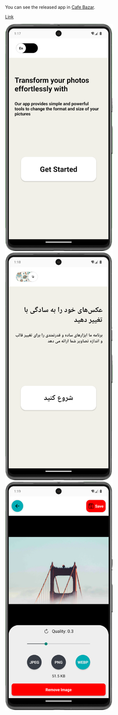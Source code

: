 You can see the released app in [Cafe Bazar](https://cafebazaar.ir/app/com.mohammadnorozy77.PhotoManipulator).

[Link](https://cafebazaar.ir/app/com.mohammadnorozy77.PhotoManipulator)

<img src="assets/images/sc1.png" width="350" />

<img src="assets/images/sc2.png" width="350" />

<img src="assets/images/sc3.png" width="350" />
